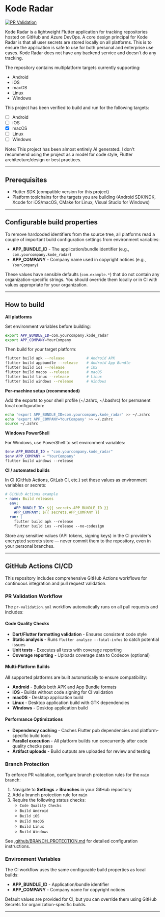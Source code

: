 # Kode Radar

[![PR Validation](https://github.com/kamilon/kode_radar/actions/workflows/pr-validation.yml/badge.svg)](https://github.com/kamilon/kode_radar/actions/workflows/pr-validation.yml)

Kode Radar is a lightweight Flutter application for tracking repositories hosted on GitHub and Azure DevOps. A core design principal for Kode Radar is that all user secrets are stored locally on all platforms. This is to ensure the application is safe to use for both personal and enterprise use cases. Kode Radar does not have any backend service and doesn't do any tracking.

The repository contains multiplatform targets currently supporting:

* Android
* iOS
* macOS
* Linux
* Windows

This project has been verified to build and run for the following targets:

- [ ] Android
- [ ] iOS
- [x] macOS
- [ ] Linux
- [ ] Windows

Note: This project has been almost entirely AI generated. I don't recommend using the project as a model for code style, Flutter architecture/design or best practices.

---

## Prerequisites

- Flutter SDK (compatible version for this project)
- Platform toolchains for the targets you are building (Android SDK/NDK, Xcode for iOS/macOS, CMake for Linux, Visual Studio for Windows)

---

## Configurable build properties

To remove hardcoded identifiers from the source tree, all platforms read a couple of important build configuration settings from environment variables:

- **APP_BUNDLE_ID** - The application/bundle identifier (e.g., `com.yourcompany.kode_radar`)
- **APP_COMPANY** - Company name used in copyright notices (e.g., `YourCompany`)

These values have sensible defaults (`com.example.*`) that do not contain any organization-specific strings. You should override them locally or in CI with values appropriate for your organization.

---

## How to build

**All platforms**

Set environment variables before building:

```bash
export APP_BUNDLE_ID=com.yourcompany.kode_radar
export APP_COMPANY=YourCompany
```

Then build for your target platform:

```bash
flutter build apk --release          # Android APK
flutter build appbundle --release    # Android App Bundle  
flutter build ios --release          # iOS
flutter build macos --release        # macOS
flutter build linux --release        # Linux
flutter build windows --release      # Windows
```

**Per-machine setup (recommended)**

Add the exports to your shell profile (~/.zshrc, ~/.bashrc) for permanent local configuration:

```bash
echo 'export APP_BUNDLE_ID=com.yourcompany.kode_radar' >> ~/.zshrc
echo 'export APP_COMPANY=YourCompany' >> ~/.zshrc
source ~/.zshrc
```

**Windows PowerShell**

For Windows, use PowerShell to set environment variables:

```powershell
$env:APP_BUNDLE_ID = "com.yourcompany.kode_radar"
$env:APP_COMPANY = "YourCompany"
flutter build windows --release
```

**CI / automated builds**

In CI (GitHub Actions, GitLab CI, etc.) set these values as environment variables or secrets:

```yaml
# GitHub Actions example
- name: Build releases
  env:
    APP_BUNDLE_ID: ${{ secrets.APP_BUNDLE_ID }}
    APP_COMPANY: ${{ secrets.APP_COMPANY }}
  run: |
    flutter build apk --release
    flutter build ios --release --no-codesign
```

Store any sensitive values (API tokens, signing keys) in the CI provider's encrypted secrets store — never commit them to the repository, even in your personal branches.

---

## GitHub Actions CI/CD

This repository includes comprehensive GitHub Actions workflows for continuous integration and pull request validation.

### PR Validation Workflow

The `pr-validation.yml` workflow automatically runs on all pull requests and includes:

#### Code Quality Checks
- **Dart/Flutter formatting validation** - Ensures consistent code style
- **Static analysis** - Runs `flutter analyze --fatal-infos` to catch potential issues
- **Unit tests** - Executes all tests with coverage reporting
- **Coverage reporting** - Uploads coverage data to Codecov (optional)

#### Multi-Platform Builds
All supported platforms are built automatically to ensure compatibility:

- **Android** - Builds both APK and App Bundle formats
- **iOS** - Builds without code signing for CI validation
- **macOS** - Desktop application build
- **Linux** - Desktop application build with GTK dependencies
- **Windows** - Desktop application build

#### Performance Optimizations
- **Dependency caching** - Caches Flutter pub dependencies and platform-specific build tools
- **Parallel execution** - All platform builds run concurrently after code quality checks pass
- **Artifact uploads** - Build outputs are uploaded for review and testing

### Branch Protection

To enforce PR validation, configure branch protection rules for the `main` branch:

1. Navigate to **Settings** > **Branches** in your GitHub repository
2. Add a branch protection rule for `main`
3. Require the following status checks:
   - `Code Quality Checks`
   - `Build Android`
   - `Build iOS`
   - `Build macOS`
   - `Build Linux`
   - `Build Windows`

See [.github/BRANCH_PROTECTION.md](.github/BRANCH_PROTECTION.md) for detailed configuration instructions.

### Environment Variables

The CI workflow uses the same configurable build properties as local builds:

- **APP_BUNDLE_ID** - Application/bundle identifier
- **APP_COMPANY** - Company name for copyright notices

Default values are provided for CI, but you can override them using GitHub Secrets for organization-specific builds.

---
